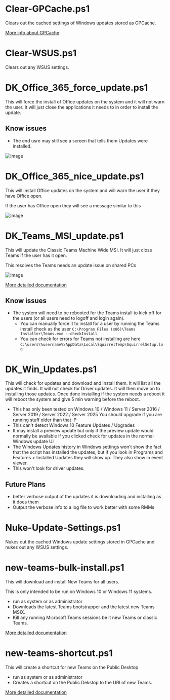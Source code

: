 # Clear-GPCache.ps1
Clears out the cached settings of Windows updates stored as GPCache.

[More info about GPCache](https://thedxt.ca/2024/08/windows-update-settings-stuck/)

# Clear-WSUS.ps1
Clears out any WSUS settings.

# DK_Office_365_force_update.ps1
This will force the install of Office updates on the system and it will not warn the user. It will just close the applications it needs to in order to install the update.

## Know issues
* The end usre may still see a screen that tells them Updates were installed.

![image](https://user-images.githubusercontent.com/4249262/114624847-8f554d80-9c6e-11eb-914f-f6ca8c81f10d.png)

# DK_Office_365_nice_update.ps1
This will install Office updates on the system and will warn the user if they have Office open.

If the user has Office open they will see a message similar to this

![image](https://user-images.githubusercontent.com/4249262/114624998-d5121600-9c6e-11eb-8591-432d3c074969.png)

# DK_Teams_MSI_update.ps1
This will update the Classic Teams Machine Wide MSI. It will just close Teams if the user has it open.

This resolves the Teams needs an update issue on shared PCs

![image](https://user-images.githubusercontent.com/4249262/218810874-8682eb7f-bd71-4707-a2a9-50501f32762e.png)

[More detailed documentation](https://thedxt.ca/2023/02/fixing-teams-needs-an-update/)

## Know issues
* The system will need to be rebooted for the Teams install to kick off for the users (or all users need to logoff and login again).
  * You can manually force it to install for a user by running the Teams install check as the user `C:\Program Files (x86)\Teams Installer\Teams.exe --checkInstall`
  * You can check for errors for Teams not installing are here `C:\users\%username%\AppData\Local\SquirrelTemp\SquirrelSetup.log`

# DK_Win_Updates.ps1
This will check for updates and download and install them. It will list all the updates it finds. It will not check for Driver updates. It will then move on to installing those updates. Once done installing if the system needs a reboot it will reboot the system and give 5 min warning before the reboot.

* This has only been tested on Windows 10 / Windows 11 / Server 2016 / Server 2019 / Server 2022 / Server 2025 You should upgrade if you are running stuff older than that :P
* This can't detect Windows 10 Feature Updates / Upgrades
* It may install a preview update but only if the preview update would normally be available if you clicked check for updates in the normal Windows update UI
* The Windows Updates history in Windows settings won't show the fact that the script has installed the updates, but if you look in Programs and Features > Installed Updates they will show up. They also show in event viewer.
* This won't look for driver updates.
## Future Plans
* better verbose output of the updates it is downloading and installing as it does them
* Output the verbose info to a log file to work better with some RMMs

# Nuke-Update-Settings.ps1
Nukes out the cached Windows update settings stored in GPCache and nukes out any WSUS settings.

# new-teams-bulk-install.ps1
This will download and install New Teams for all users.

This is only intended to be run on Windows 10 or Windows 11 systems.

- run as system or as administrator
- Downloads the latest Teams bootstrapper and the latest new Teams MSIX.
- Kill any running Microsoft Teams sessions be it new Teams or classic Teams.

[More detailed documentation](https://thedxt.ca/2024/03/new-teams-bulk-install-script/)

# new-teams-shortcut.ps1
This will create a shortcut for new Teams on the Public Desktop

- run as system or as administrator
- Creates a shortcut on the Public Dekstop to the URI of new Teams.

[More detailed documentation](https://thedxt.ca/2024/03/new-teams-desktop-shortcut/)
